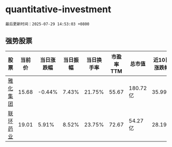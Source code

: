 # quantitative-investment

`最后更新时间：2025-07-29 14:53:03 +0800`

## 强势股票

|股票|当前价|当日涨跌幅|当日振幅|当日换手率|市盈率TTM|总市值|近10日涨跌幅|
|----|----|----|----|----|----|----|----|
|[雅化集团](https://xueqiu.com/S/SZ002497)|15.68|-0.44%|7.43%|21.75%|55.67|180.72亿|35.99%|
|[联环药业](https://xueqiu.com/S/SH600513)|19.01|5.91%|8.52%|23.75%|72.67|54.27亿|28.19%|
